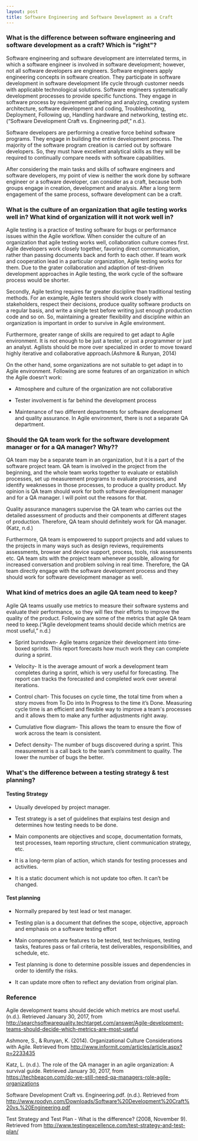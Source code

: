 ```yaml
---
layout: post
title: Software Engineering and Software Development as a Craft
---
```



### What is the difference between software engineering and software development as a craft?  Which is "right"?

Software engineering and software development are interrelated terms, in which a software engineer is involved in software development; however, not all software developers are engineers. Software engineers apply engineering concepts in software creation. They participate in software development in software development life cycle through customer needs with applicable technological solutions. Software engineers systematically development processes to provide specific functions. They engage in software process  by requirement gathering and analyzing, creating system architecture, software development and coding, Troubleshooting, Deployment, Following up, Handling hardware and networking, testing etc.(“Software Development Craft vs. Engineering.pdf,” n.d.). 

Software developers are performing a creative force behind software programs. They engage in building the entire development process. The majority of the software program creation is carried out by software developers. So, they must have excellent analytical skills as they will be required to continually compare needs with software capabilities. 

After considering the main tasks and skills of software engineers and software developers, my point of view is neither the work done by software engineer or a software developer, can consider as a craft, because both groups engage  in creation, development and analysis. After a long term engagement of the same process, software development can be a craft.


### What is the culture of an organization that agile testing works well in?  What kind of organization will it not work well in?

Agile testing is a practice of testing software for bugs or performance issues within the Agile workflow. When consider the culture of an organization that agile testing works well, collaboration culture comes first.  Agile developers work closely together, favoring direct communication, rather than passing documents back and forth to each other.  If team work and cooperation lead in a particular organization, Agile testing works for them. Due to the grater collaboration and adaption of test-driven development approaches in Agile testing, the work cycle of the software process would be shorter.

Secondly, Agile testing requires far greater discipline than traditional testing methods. For an example, Agile testers should work closely with stakeholders, respect their decisions, produce  quality software products on a regular basis, and write a single test before writing just enough production code and so on. So, maintaining a greater flexibility and discipline within an organization is important in order to survive in Agile environment.

Furthermore, greater range of skills are required to get adapt to Agile environment. It is not enough to be just a tester, or just a programmer or just an analyst. Agilists should be more over specialized in order to move toward highly iterative and collaborative approach.(Ashmore & Runyan, 2014)

On the other hand, some organizations are not suitable to get adapt in to Agile environment. Following are some features of an organization in which the Agile doesn’t work:

* Atmosphere and culture of the organization are not collaborative

* Tester involvement is far behind the development process

* Maintenance of two different departments for software development and quality assurance.  In Agile environment, there is not a separate QA department.



### Should the QA team work for the software development manager or for a QA manager? Why??


QA team may be a separate team in an organization, but it is a part of the software project team. QA team is involved in the project from the beginning, and the whole team works together to evaluate or establish processes, set up measurement programs to evaluate processes, and identify weaknesses in those processes, to produce a quality product. My opinion is QA team should work for both software development manager and for a QA manager. I will point out the reasons for that.

Quality assurance managers supervise the QA team who carries out the detailed assessment of products and their components at different stages of production. Therefore, QA team should definitely work for QA manager.(Katz, n.d.)

Furthermore, QA team is empowered to support projects and add values to the projects in many ways such as design reviews, requirements assessments, browser and device support, process, tools, risk assessments etc. QA team sits with the project team whenever possible, allowing for increased conversation and problem solving in real time. Therefore, the QA team directly engage with the software development process and they should work for software development manager as well.



### What kind of metrics does an agile QA team need to keep?


Agile QA teams usually use metrics to measure their software systems and evaluate their performance, so they will flex their efforts to improve the quality of the product. Following are some of the metrics that agile QA team need to keep.(“Agile development teams should decide which metrics are most useful,” n.d.)

* Sprint burndown- Agile teams organize their development into time-boxed sprints. This report forecasts how much work they can complete during a sprint.

* Velocity- It is the average amount of work a development team completes during a sprint, which is very useful for forecasting. The report can tracks the forecasted and completed work over several iterations.

* Control chart- This focuses on cycle time, the total time from when a story moves from To Do into In Progress to the time it’s Done. Measuring cycle time is an efficient and flexible way to improve a team's processes and it allows them to make any further adjustments right away.

* Cumulative flow diagram- This allows the team to ensure the flow of work across the team is consistent.

* Defect density- The number of bugs discovered during a sprint. This measurement is a call back to the team’s commitment to quality. The lower the number of bugs the better. 



### What's the difference between a testing strategy & test planning?

#### Testing Strategy

* Usually developed by project manager.

* Test strategy is a set of guidelines that explains test design and determines how testing needs to be done.

* Main components are objectives and scope, documentation formats, test processes, team reporting structure, client communication strategy, etc.

* It is a long-term plan of action, which stands for testing processes and activities.

* It is a static document which is not update too often. It can’t be changed.


#### Test planning

* Normally prepared by test lead or test manager.

* Testing plan is a document that defines the scope, objective, approach and emphasis on a software testing effort

* Main components are features to be tested, test techniques, testing tasks, features pass or fail criteria, test deliverables, responsibilities, and schedule, etc.

* Test planning is done to determine possible issues and dependencies in order to identify the risks.


* It can update more often to reflect any deviation from original plan.


### Reference

Agile development teams should decide which metrics are most useful. (n.d.). Retrieved January 30, 2017, from http://searchsoftwarequality.techtarget.com/answer/Agile-development-teams-should-decide-which-metrics-are-most-useful

Ashmore, S., & Runyan, K. (2014). Organizational Culture Considerations with Agile. Retrieved from http://www.informit.com/articles/article.aspx?p=2233435

Katz, L. (n.d.). The role of the QA manager in an agile organization: A survival guide. Retrieved January 30, 2017, from https://techbeacon.com/do-we-still-need-qa-managers-role-agile-organizations

Software Development Craft vs. Engineering.pdf. (n.d.). Retrieved from http://www.roodyn.com/Downloads/Software%20Development%20Craft%20vs.%20Engineering.pdf

Test Strategy and Test Plan - What is the difference? (2008, November 9). Retrieved from http://www.testingexcellence.com/test-strategy-and-test-plan/
